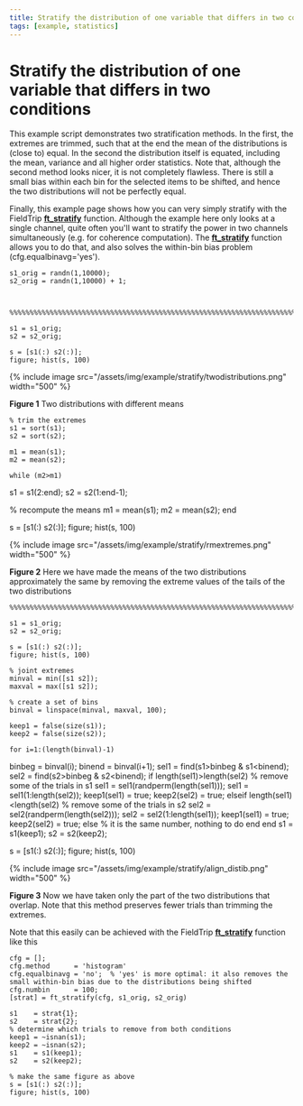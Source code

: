 ```yaml
---
title: Stratify the distribution of one variable that differs in two conditions
tags: [example, statistics]
---
```


# Stratify the distribution of one variable that differs in two conditions

This example script demonstrates two stratification methods. In the first, the extremes are trimmed, such that at the end the mean of the distributions is (close to) equal. In the second the distribution itself is equated, including the mean, variance and all higher order statistics. Note that, although the second method looks nicer, it is not completely flawless. There is still a small bias within each bin for the selected items to be shifted, and hence the two distributions will not be perfectly equal.

Finally, this example page shows how you can very simply stratify with the FieldTrip **[ft_stratify](/reference/ft_stratify)** function. Although the example here only looks at a single channel, quite often you'll want to stratify the power in two channels simultaneously (e.g. for coherence computation). The **[ft_stratify](/reference/ft_stratify)** function allows you to do that, and also solves the within-bin bias problem (cfg.equalbinavg='yes').

    s1_orig = randn(1,10000);
    s2_orig = randn(1,10000) + 1;



    %%%%%%%%%%%%%%%%%%%%%%%%%%%%%%%%%%%%%%%%%%%%%%%%%%%%%%%%%%%%%%%%%%%%%%%%

    s1 = s1_orig;
    s2 = s2_orig;

    s = [s1(:) s2(:)];
    figure; hist(s, 100)

{% include image src="/assets/img/example/stratify/twodistributions.png" width="500" %}

**Figure 1** Two distributions with different means

    % trim the extremes
    s1 = sort(s1);
    s2 = sort(s2);

    m1 = mean(s1);
    m2 = mean(s2);

    while (m2>m1)

s1 = s1(2:end);
s2 = s2(1:end-1);
  
 % recompute the means
m1 = mean(s1);
m2 = mean(s2);
end
  
 s = [s1(:) s2(:)];
figure; hist(s, 100)

{% include image src="/assets/img/example/stratify/rmextremes.png" width="500" %}

**Figure 2** Here we have made the means of the two distributions approximately the same by removing the extreme values of the tails of the two distributions

    %%%%%%%%%%%%%%%%%%%%%%%%%%%%%%%%%%%%%%%%%%%%%%%%%%%%%%%%%%%%%%%%%%%%%%%%

    s1 = s1_orig;
    s2 = s2_orig;

    s = [s1(:) s2(:)];
    figure; hist(s, 100)

    % joint extremes
    minval = min([s1 s2]);
    maxval = max([s1 s2]);

    % create a set of bins
    binval = linspace(minval, maxval, 100);

    keep1 = false(size(s1));
    keep2 = false(size(s2));

    for i=1:(length(binval)-1)

binbeg = binval(i);
binend = binval(i+1);
sel1 = find(s1>binbeg & s1<binend);
sel2 = find(s2>binbeg & s2<binend);
if length(sel1)>length(sel2)
% remove some of the trials in s1
sel1 = sel1(randperm(length(sel1)));
sel1 = sel1(1:length(sel2));
keep1(sel1) = true;
keep2(sel2) = true;
elseif length(sel1)<length(sel2)
% remove some of the trials in s2
sel2 = sel2(randperm(length(sel2)));
sel2 = sel2(1:length(sel1));
keep1(sel1) = true;
keep2(sel2) = true;
else
% it is the same number, nothing to do
end
end
s1 = s1(keep1);
s2 = s2(keep2);
  
 s = [s1(:) s2(:)];
figure; hist(s, 100)

{% include image src="/assets/img/example/stratify/align_distib.png" width="500" %}

**Figure 3** Now we have taken only the part of the two distributions that overlap. Note that this method preserves fewer trials than trimming the extremes.

Note that this easily can be achieved with the FieldTrip **[ft_stratify](/reference/ft_stratify)** function like this

    cfg = [];
    cfg.method      = 'histogram'
    cfg.equalbinavg = 'no';  % 'yes' is more optimal: it also removes the small within-bin bias due to the distributions being shifted
    cfg.numbin      = 100;
    [strat] = ft_stratify(cfg, s1_orig, s2_orig)

    s1    = strat{1};
    s2    = strat{2};
    % determine which trials to remove from both conditions
    keep1 = ~isnan(s1);
    keep2 = ~isnan(s2);
    s1    = s1(keep1);
    s2    = s2(keep2);

    % make the same figure as above
    s = [s1(:) s2(:)];
    figure; hist(s, 100)
